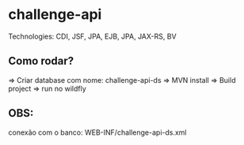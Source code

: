 challenge-api
========================

Technologies: CDI, JSF, JPA, EJB, JPA, JAX-RS, BV

Como rodar?
-----------
=> Criar database com nome: challenge-api-ds
=> MVN install
=> Build project
=> run no wildfly

OBS:
-----------
conexão com o banco: WEB-INF/challenge-api-ds.xml

 


